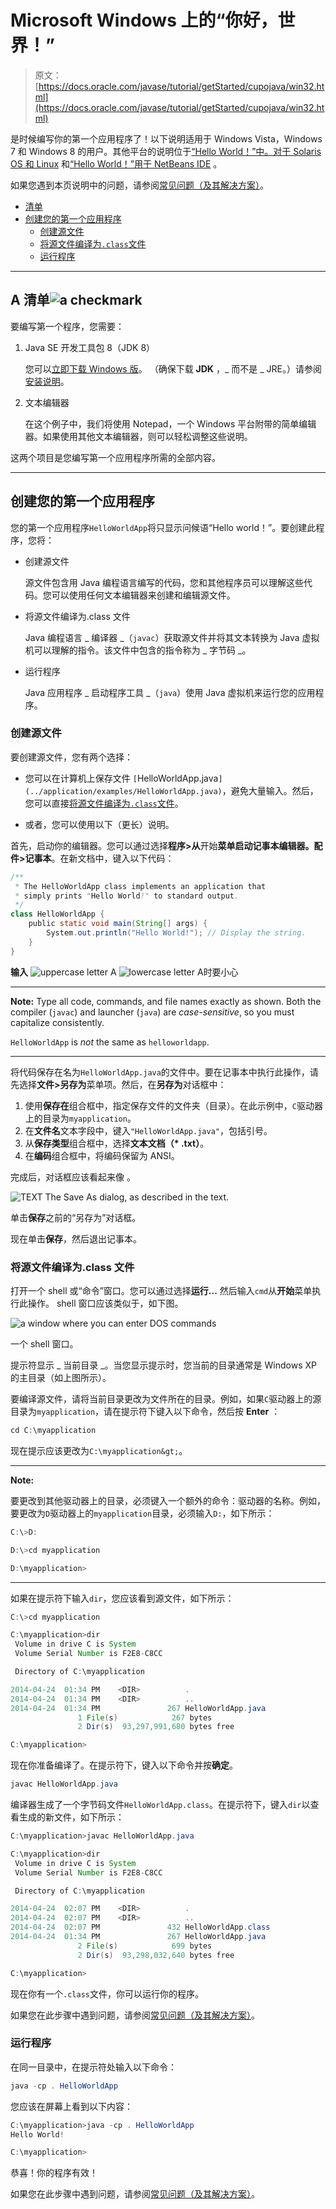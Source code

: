# Microsoft Windows 上的“你好，世界！”

> 原文： [https://docs.oracle.com/javase/tutorial/getStarted/cupojava/win32.html](https://docs.oracle.com/javase/tutorial/getStarted/cupojava/win32.html)

是时候编写你的第一个应用程序了！以下说明适用于 Windows Vista，Windows 7 和 Windows 8 的用户。其他平台的说明位于[“Hello World！”中。对于 Solaris OS 和 Linux](unix.html) 和[“Hello World！”用于 NetBeans IDE](netbeans.html) 。

如果您遇到本页说明中的问题，请参阅[常见问题（及其解决方案）](../problems/index.html)。

*   [清单](#win32-1)
*   [创建您的第一个应用程序](#win32-2)
    *   [创建源文件](#win32-2a)
    *   [将源文件编译为`.class`文件](#win32-2b)
    *   [运行程序](#win32-2c)

* * *

## A 清单![a checkmark](img/ae285209df9792caff36016a53cd305f.jpg)

要编写第一个程序，您需要：

1.  Java SE 开发工具包 8（JDK 8）

    您可以[立即下载 Windows 版](http://www.oracle.com/technetwork/java/javase/downloads/index.html)。 （确保下载 **JDK** ，_ 而不是 _ JRE。）请参阅[安装说明](https://docs.oracle.com/javase/8/docs/technotes/guides/install/install_overview.html)。

2.  文本编辑器

    在这个例子中，我们将使用 Notepad，一个 Windows 平台附带的简单编辑器。如果使用其他文本编辑器，则可以轻松调整这些说明。

这两个项目是您编写第一个应用程序所需的全部内容。

* * *

## 创建您的第一个应用程序

您的第一个应用程序`HelloWorldApp`将只显示问候语“Hello world！”。要创建此程序，您将：

*   创建源文件

    源文件包含用 Java 编程语言编写的代码，您和其他程序员可以理解这些代码。您可以使用任何文本编辑器来创建和编辑源文件。

*   将源文件编译为.class 文件

    Java 编程语言 _ 编译器 _（`javac`）获取源文件并将其文本转换为 Java 虚拟机可以理解的指令。该文件中包含的指令称为 _ 字节码 _。

*   运行程序

    Java 应用程序 _ 启动程序工具 _（`java`）使用 Java 虚拟机来运行您的应用程序。

### 创建源文件

要创建源文件，您有两个选择：

*   您可以在计算机上保存文件 `[`HelloWorldApp.java`](../application/examples/HelloWorldApp.java)`，避免大量输入。然后，您可以直接[将源文件编译为`.class`文件](#win32-2b)。

*   或者，您可以使用以下（更长）说明。

首先，启动你的编辑器。您可以通过选择**程序&gt;从**开始**菜单启动记事本编辑器。配件&gt;记事本**。在新文档中，键入以下代码：

```java
/**
 * The HelloWorldApp class implements an application that
 * simply prints "Hello World!" to standard output.
 */
class HelloWorldApp {
    public static void main(String[] args) {
        System.out.println("Hello World!"); // Display the string.
    }
}

```

**输入** ![uppercase letter A](img/fe2a9efa9303e3a11008a371960c6958.jpg) ![lowercase letter A](img/35dfe1acb05615f4c50f882eefb02a10.jpg)时要小心

* * *

**Note:** Type all code, commands, and file names exactly as shown. Both the compiler (`javac`) and launcher (`java`) are _case-sensitive_, so you must capitalize consistently.

`HelloWorldApp` is _not_ the same as `helloworldapp`.

* * *

将代码保存在名为`HelloWorldApp.java`的文件中。要在记事本中执行此操作，请先选择**文件&gt;另存为**菜单项。然后，在**另存为**对话框中：

1.  使用**保存在**组合框中，指定保存文件的文件夹（目录）。在此示例中，`C`驱动器上的目录为`myapplication`。
2.  在**文件名**文本字段中，键入`"HelloWorldApp.java"`，包括引号。
3.  从**保存类型**组合框中，选择**文本文档（* .txt）**。
4.  在**编码**组合框中，将编码保留为 ANSI。

完成后，对话框应该看起来像  。

![TEXT The Save As dialog, as described in the text.](img/e79c5a4475f456d8614ab24453240431.jpg)

单击**保存**之前的“另存为”对话框。



现在单击**保存**，然后退出记事本。

### 将源文件编译为.class 文件

打开一个 shell 或“命令”窗口。您可以通过选择**运行...** 然后输入`cmd`从**开始**菜单执行此操作。 shell 窗口应该类似于，如下图。

![a window where you can enter DOS commands](img/a2a910bef609d5233a19cd0a54d361ef.jpg)

一个 shell 窗口。



提示符显示 _ 当前目录 _。当您显示提示时，您当前的目录通常是 Windows XP 的主目录（如上图所示）。

要编译源文件，请将当前目录更改为文件所在的目录。例如，如果`C`驱动器上的源目录为`myapplication`，请在提示符下键入以下命令，然后按 **Enter** ：

```java
cd C:\myapplication

```

现在提示应该更改为`C:\myapplication&gt;`。

* * *

**Note:** 

要更改到其他驱动器上的目录，必须键入一个额外的命令：驱动器的名称。例如，要更改为`D`驱动器上的`myapplication`目录，必须输入`D:`，如下所示：

```java
C:\>D:

D:\>cd myapplication

D:\myapplication>
```

* * *

如果在提示符下输入`dir`，您应该看到源文件，如下所示：

```java
C:\>cd myapplication

C:\myapplication>dir
 Volume in drive C is System
 Volume Serial Number is F2E8-C8CC

 Directory of C:\myapplication

2014-04-24  01:34 PM    <DIR>          .
2014-04-24  01:34 PM    <DIR>          ..
2014-04-24  01:34 PM               267 HelloWorldApp.java
               1 File(s)            267 bytes
               2 Dir(s)  93,297,991,680 bytes free

C:\myapplication>
```

现在你准备编译了。在提示符下，键入以下命令并按**确定**。

```java
javac HelloWorldApp.java

```

编译器生成了一个字节码文件`HelloWorldApp.class`。在提示符下，键入`dir`以查看生成的新文件，如下所示：

```java
C:\myapplication>javac HelloWorldApp.java

C:\myapplication>dir
 Volume in drive C is System
 Volume Serial Number is F2E8-C8CC

 Directory of C:\myapplication

2014-04-24  02:07 PM    <DIR>          .
2014-04-24  02:07 PM    <DIR>          ..
2014-04-24  02:07 PM               432 HelloWorldApp.class
2014-04-24  01:34 PM               267 HelloWorldApp.java
               2 File(s)            699 bytes
               2 Dir(s)  93,298,032,640 bytes free

C:\myapplication>
```

现在你有一个`.class`文件，你可以运行你的程序。

如果您在此步骤中遇到问题，请参阅[常见问题（及其解决方案）](../problems/index.html)。

### 运行程序

在同一目录中，在提示符处输入以下命令：

```java
java -cp . HelloWorldApp

```

您应该在屏幕上看到以下内容：

```java
C:\myapplication>java -cp . HelloWorldApp
Hello World!

C:\myapplication>
```

恭喜！你的程序有效！

如果您在此步骤中遇到问题，请参阅[常见问题（及其解决方案）](../problems/index.html)。